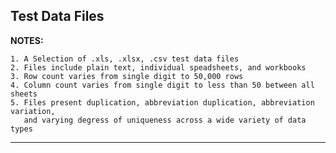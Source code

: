 ## Test Data Files

**NOTES:**

    1. A Selection of .xls, .xlsx, .csv test data files
    2. Files include plain text, individual speadsheets, and workbooks
    3. Row count varies from single digit to 50,000 rows
    4. Column count varies from single digit to less than 50 between all sheets
    5. Files present duplication, abbreviation duplication, abbreviation variation, 
       and varying degress of uniqueness across a wide variety of data types 
***
